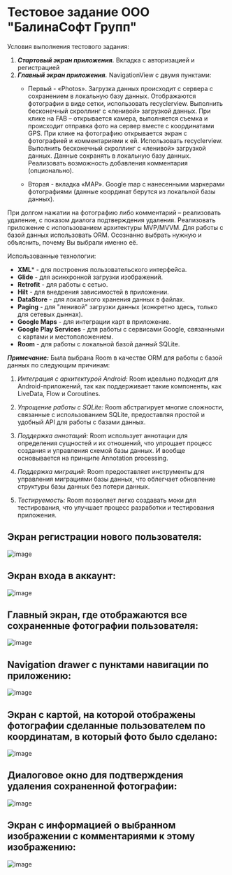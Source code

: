 # Тестовое задание ООО "БалинаСофт Групп"
     
Условия выполнения тестового задания:
  1. ***Стартовый экран приложения.*** Вкладка с авторизацией и регистрацией
  2. ***Главный экран приложения.*** NavigationView с двумя пунктами:
     - Первый - «Photos». Загрузка данных происходит с сервера  с сохранением в локальную базу данных. Отображаются фотографии в виде сетки, использовать  recyclerview.
       Выполнить бесконечный скроллинг с «ленивой» загрузкой данных. При клике на FAB – открывается камера, выполняется съемка и происходит отправка фото на  сервер вместе с координатами GPS.
       При клике на фотографию открывается экран с фотографией и комментариями к ей.
       Использовать recyclerview. Выполнить бесконечный скроллинг с «ленивой» загрузкой данных.  Данные сохранять в локальную базу данных.
       Реализовать возможность добавления комментария (опционально). 
 
     - Вторая - вкладка «MAP». Google map с нанесенными маркерами фотографиями (данные координат берутся из локальной базы данных).
    
При долгом нажатии на фотографию либо комментарий – реализовать удаление, с показом диалога  подтверждения удаления.
Реализовать приложение с использованием архитектуры MVP/MVVM. 
Для работы с базой данных использовать ORM. Осознанно выбрать нужную и объяснить, почему Вы  выбрали именно её.

Использованные технологии:
 - **XML*** - для построения пользовательского интерфейса.
 - **Glide** - для асинхронной загрузки изображений.
 - **Retrofit** - для работы с сетью.
 - **Hilt** - для внедрения зависимостей в приложении.
 - **DataStore** - для локального хранения данных в файлах.
 - **Paging** - для "ленивой" загрузки данных (конкретно здесь, только для сетевых дыннах).
 - **Google Maps** -  для интеграции карт в приложение.
 - **Google Play Services** - для работы с сервисами Google, связанными с картами и местоположением.
 - **Room** - для работы с локальной базой данный SQLite.
   
***Примечание:*** Была выбрана Room в качестве ORM для работы с базой данных по следующим причинам:

  1. *Интеграция с архитектурой Android:* Room идеально подходит для Android-приложений, так как поддерживает такие компоненты, как LiveData, Flow и Coroutines.

  2. *Упрощение работы с SQLite:* Room абстрагирует многие сложности, связанные с использованием SQLite, предоставляя простой и удобный API для работы с базами данных.

  3. *Поддержка аннотаций:* Room использует аннотации для определения сущностей и их отношений, что упрощает процесс создания и управления схемой базы данных. И вообще основывается на принципе Annotation processing.

  4. *Поддержка миграций:* Room предоставляет инструменты для управления миграциями базы данных, что облегчает обновление структуры базы данных без потери данных.

  5. *Тестируемость:* Room позволяет легко создавать моки для тестирования, что улучшает процесс разработки и тестирования приложения.

      
## Экран регистрации нового пользователя:  
![image](https://github.com/user-attachments/assets/3a2b39e0-fd89-4c40-a687-5fe81a21294d)    
       
      
## Экран входа в аккаунт:  
![image](https://github.com/user-attachments/assets/ab3f1cf7-a40f-4c16-a0ff-c93aec454341)    
      

## Главный экран, где отображаются все сохраненные фотографии пользователя:  
![image](https://github.com/user-attachments/assets/2edd261f-a32e-4f49-b2d7-90b3d0d0d8bf)    


## Navigation drawer с пунктами навигации по приложению:   
![image](https://github.com/user-attachments/assets/fa76bb6c-abf9-40a4-8da6-ac461f257bc8)    


## Экран с картой, на которой отображены фотографии сделанные пользователем по координатам, в который фото было сделано:   
![image](https://github.com/user-attachments/assets/b54c643e-c00a-4ad7-9d29-29a3000b4656)     
     

## Диалоговое окно для подтверждения удаления сохраненной фотографии:     
![image](https://github.com/user-attachments/assets/5f15686e-7fcb-44d0-b57f-67002f55d33d)
      

## Экран с информацией о выбранном изображении с комментариями к этому изображению:
![image](https://github.com/user-attachments/assets/a85daeb2-eb88-40ed-a267-3651848763ad)
















